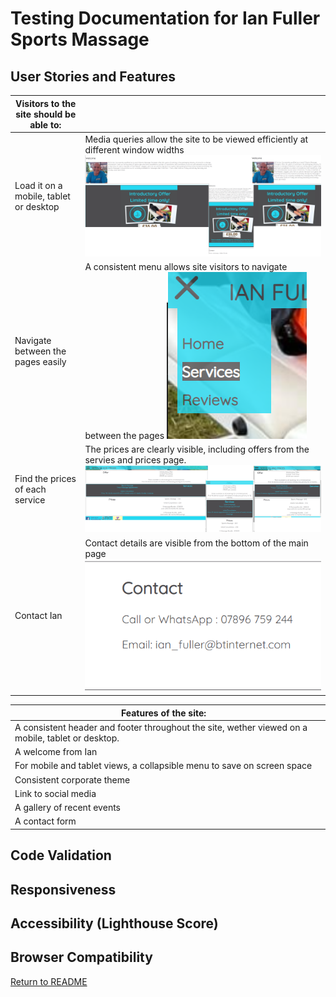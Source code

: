 # Testing Documentation for Ian Fuller Sports Massage

## User Stories and Features

| Visitors to the site should be able to: |      |
| ----------------------------------------| --- |
| Load it on a mobile, tablet or desktop  | Media queries allow the site to be viewed efficiently at different window widths ![Screenshot of mobile tablet and desktop views](mainpage.png)|
| Navigate between the pages easily       | A consistent menu allows site visitors to navigate between the pages ![Screenshot of the navigation menu](navigation.png)|
| Find the prices of each service         | The prices are clearly visible, including offers from the servies and prices page. ![Screenshot of the services and prices page](servicepage.png)|
| Contact Ian                             | Contact details are visible from the bottom of the main page![Screenshot of contact details box](contact_details.png) |

|Features of the site:                    |         |
| --------------------------------------- | --------|
| A consistent header and footer throughout the site, wether viewed on a mobile, tablet or desktop. |      |
| A welcome from Ian                       |         |
| For mobile and tablet views, a collapsible menu to save on screen space |          |
| Consistent corporate theme               |          |
| Link to social media                     |          |
| A gallery of recent events               |          |
| A contact form                           |          |

## Code Validation

## Responsiveness

## Accessibility (Lighthouse Score)

## Browser Compatibility

[Return to README](../../README.md)